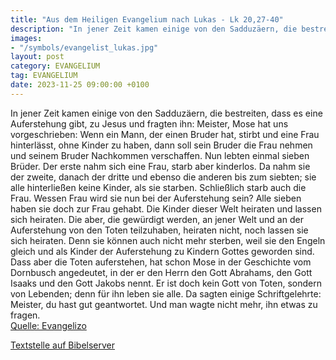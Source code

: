```yaml
---
title: "Aus dem Heiligen Evangelium nach Lukas - Lk 20,27-40"
description: "In jener Zeit kamen einige von den Sadduzäern, die bestreiten, dass es eine Auferstehung gibt, zu Jesus und fragten ihn: Meister, Mose hat uns vorgeschrieben: Wenn ein Mann, der einen Bruder hat, stirbt und eine Frau hinterlässt, ohne Kinder zu haben, dann soll sein Bruder die Fr...."
images:
- "/symbols/evangelist_lukas.jpg"
layout: post
category: EVANGELIUM
tag: EVANGELIUM
date: 2023-11-25 09:00:00 +0100
---
```

In jener Zeit kamen einige von den Sadduzäern, die bestreiten, dass es eine Auferstehung gibt, zu Jesus und fragten ihn:
Meister, Mose hat uns vorgeschrieben: Wenn ein Mann, der einen Bruder hat, stirbt und eine Frau hinterlässt, ohne Kinder zu haben, dann soll sein Bruder die Frau nehmen und seinem Bruder Nachkommen verschaffen.<!--more-->
Nun lebten einmal sieben Brüder. Der erste nahm sich eine Frau, starb aber kinderlos.
Da nahm sie der zweite,
danach der dritte und ebenso die anderen bis zum siebten; sie alle hinterließen keine Kinder, als sie starben.
Schließlich starb auch die Frau.
Wessen Frau wird sie nun bei der Auferstehung sein? Alle sieben haben sie doch zur Frau gehabt.
Die Kinder dieser Welt heiraten und lassen sich heiraten.
Die aber, die gewürdigt werden, an jener Welt und an der Auferstehung von den Toten teilzuhaben, heiraten nicht, noch lassen sie sich heiraten.
Denn sie können auch nicht mehr sterben, weil sie den Engeln gleich und als Kinder der Auferstehung zu Kindern Gottes geworden sind.
Dass aber die Toten auferstehen, hat schon Mose in der Geschichte vom Dornbusch angedeutet, in der er den Herrn den Gott Abrahams, den Gott Isaaks und den Gott Jakobs nennt.
Er ist doch kein Gott von Toten, sondern von Lebenden; denn für ihn leben sie alle.
Da sagten einige Schriftgelehrte: Meister, du hast gut geantwortet.
Und man wagte nicht mehr, ihn etwas zu fragen.<br>
[Quelle: Evangelizo](https://evangeliumtagfuertag.org/DE/gospel)

[Textstelle auf Bibelserver](https://www.bibleserver.com/EU/Lukas20,27-40)
